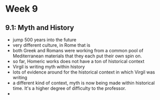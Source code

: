 # Week 9

## 9.1: Myth and History

- jump 500 years into the future
- very different culture, in Rome that is
- both Greek and Romans were working from a common pool of Mediterranean materials that they each put their own spin on.
- so far, Homeric works does not have a ton of historical context
- Virgil is writing myth within history
- lots of evidence around for the historical context in which Virgil was writing
- a different kind of context, myth is now being made within historical time. It's a higher degree of difficulty to the professor.
- 